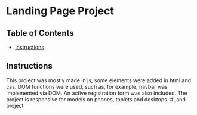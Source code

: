 # Landing Page Project

## Table of Contents

- [Instructions](#instructions)

## Instructions

This project was mostly made in js, some elements were added in html and css. DOM functions were used, such as, for example, navbar was implemented via DOM. An active registration form was also included. The project is responsive for models on phones, tablets and desktops.
#Land-project
